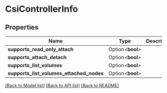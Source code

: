 # CsiControllerInfo

## Properties

Name | Type | Description | Notes
------------ | ------------- | ------------- | -------------
**supports_read_only_attach** | Option<**bool**> |  | [optional]
**supports_attach_detach** | Option<**bool**> |  | [optional]
**supports_list_volumes** | Option<**bool**> |  | [optional]
**supports_list_volumes_attached_nodes** | Option<**bool**> |  | [optional]

[[Back to Model list]](../README.md#documentation-for-models) [[Back to API list]](../README.md#documentation-for-api-endpoints) [[Back to README]](../README.md)


